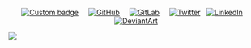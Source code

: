   <div>
    <p align="center">
      <span class="common__BadgeWrapper-v13icv-3 gEmBHT"
        ><a href="https://www.arrozconcode.com/"
            target="_blank"
          ><img
            alt="Custom badge"
            src="https://img.shields.io/endpoint?url=https://raw.githubusercontent.com/BMariscal/BMariscal/master/url.json" /></a
      ></span>
      &nbsp; &nbsp;
      <a href="https://www.github.com/BMariscal/"
         target="_blank"
        ><img
          alt="GitHub"
          src="https://img.shields.io/github/followers/BMariscal.svg?label=GitHub&style=social"
      /></a>
      &nbsp; &nbsp;
      <a href="https://gitlab.com/brie1"
         target="_blank"
        ><img
          alt="GitLab"
          src="https://img.shields.io/badge/gitlab--_.svg?style=social&logo=gitlab"
      /></a>  
      &nbsp; &nbsp;
      <a href="https://twitter.com/briceidamars"
         target="_blank"
        ><img
          alt="Twitter"
          src="https://img.shields.io/twitter/follow/briceidamars?label=Twitter&style=social"
      /></a>
      &nbsp;
      <a href="https://www.linkedin.com/in/briceida-mariscal/"
         target="_blank"
        ><img
          alt="LinkedIn"
          src="https://img.shields.io/badge/LinkedIn--_.svg?style=social&logo=linkedin"
      /></a>
      &nbsp; &nbsp;
      <a href="https://deviantart.com/bmariscal/"
         target="_blank"
        ><img
          alt="DeviantArt"
          src="https://img.shields.io/badge/deviantart--_.svg?style=social&logo=deviantart"
      /></a>
  </p>
  <div style="display:table-cell; vertical-align:middle; text-align:center" >
  <img src="https://www.cdc.gov/mmwr/volumes/69/wr/social-media/mm6932a1_MentalHealthCOVID19_IMAGE_14Aug20_1200x675-medium.jpg"/>
  </div>
  </div>





